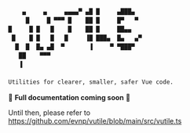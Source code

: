 <pre><code style="display: block; line-height: 18px;">
    ▄     ▄     ▄▄▄▄▀ ▄█ █     ▄███▄
     █     █ ▀▀▀ █    ██ █     █▀   ▀
█     █ █   █    █    ██ █     ██▄▄
 █    █ █   █   █     ▐█ ███▄  █▄   ▄▀
  █  █  █▄ ▄█  ▀       ▐     ▀ ▀███▀
   ██    ▀▀▀
   ▐

Utilities for clearer, smaller, safer Vue code.
</code></pre>


🚧 **Full documentation coming soon** 🚧

Until then, please refer to https://github.com/evnp/vutile/blob/main/src/vutile.ts
